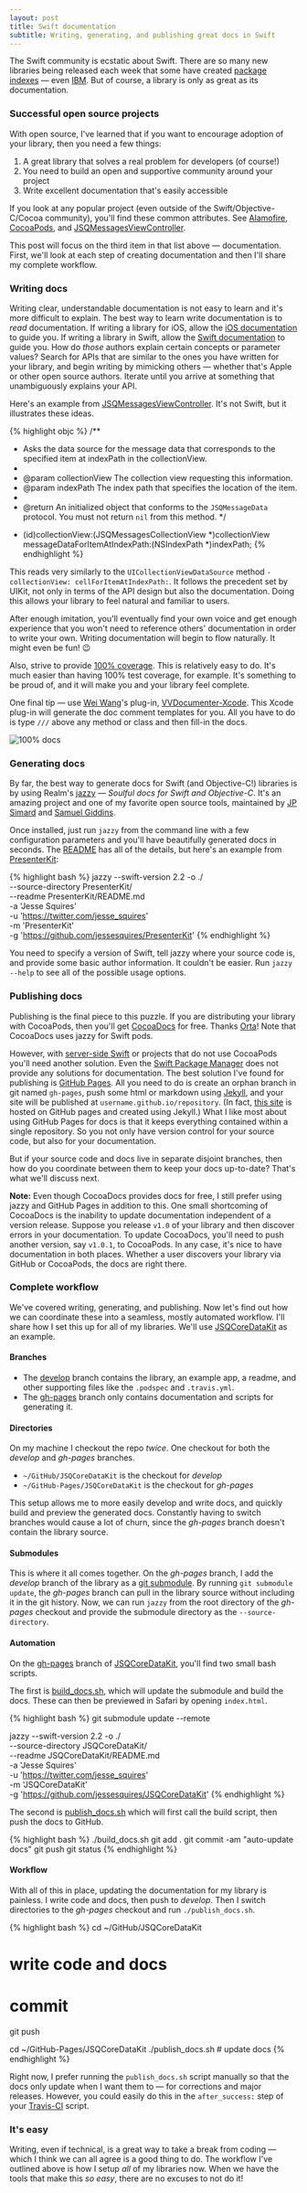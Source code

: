 ```yaml
---
layout: post
title: Swift documentation
subtitle: Writing, generating, and publishing great docs in Swift
---
```


The Swift community is ecstatic about Swift. There are so many new libraries being released each week that some have created [package indexes](https://swiftmodules.com) &mdash; even [IBM](https://developer.ibm.com/swift/products/package-catalog/). But of course, a library is only as great as its documentation.

<!--excerpt-->

### Successful open source projects

With open source, I've learned that if you want to encourage adoption of your library, then you need a few things:

1. A great library that solves a real problem for developers (of course!)
2. You need to build an open and supportive community around your project
3. Write excellent documentation that's easily accessible

If you look at any popular project (even outside of the Swift/Objective-C/Cocoa community), you'll find these common attributes. See [Alamofire](https://github.com/Alamofire/Alamofire), [CocoaPods](https://cocoapods.org), and [JSQMessagesViewController](https://github.com/jessesquires/JSQMessagesViewController).

This post will focus on the third item in that list above &mdash; documentation. First, we'll look at each step of creating documentation and then I'll share my complete workflow.

### Writing docs

Writing clear, understandable documentation is not easy to learn and it's more difficult to explain. The best way to learn write documentation is to *read* documentation. If writing a library for iOS, allow the [iOS documentation](https://developer.apple.com/library/ios/navigation/) to guide you. If writing a library in Swift, allow the [Swift documentation](https://developer.apple.com/library/ios/documentation/General/Reference/SwiftStandardLibraryReference/) to guide you. How do *those* authors explain certain concepts or parameter values? Search for APIs that are similar to the ones you have written for your library, and begin writing by mimicking others &mdash; whether that's Apple or other open source authors. Iterate until you arrive at something that unambiguously explains your API.

Here's an example from [JSQMessagesViewController](http://cocoadocs.org/docsets/JSQMessagesViewController/7.2.0/Protocols/JSQMessagesCollectionViewDataSource.html#//api/name/collectionView:messageDataForItemAtIndexPath:). It's not Swift, but it illustrates these ideas.

{% highlight objc %}
/**
 *  Asks the data source for the message data that corresponds to the specified item at indexPath in the collectionView.
 *
 *  @param collectionView The collection view requesting this information.
 *  @param indexPath      The index path that specifies the location of the item.
 *
 *  @return An initialized object that conforms to the `JSQMessageData` protocol. You must not return `nil` from this method.
 */
- (id<JSQMessageData>)collectionView:(JSQMessagesCollectionView *)collectionView messageDataForItemAtIndexPath:(NSIndexPath *)indexPath;
{% endhighlight %}

This reads very similarly to the `UICollectionViewDataSource` method `- collectionView: cellForItemAtIndexPath:`. It follows the precedent set by UIKit, not only in terms of the API design but also the documentation. Doing this allows your library to feel natural and familiar to users.

After enough imitation, you'll eventually find your own voice and get enough experience that you won't need to reference others' documentation in order to write your own. Writing documentation will begin to flow naturally. It might even be fun! 😉

Also, strive to provide [100% coverage](https://twitter.com/orta/status/471009574276050944). This is relatively easy to do. It's much easier than having 100% test coverage, for example. It's something to be proud of, and it will make you and your library feel complete.

One final tip &mdash; use [Wei Wang](https://github.com/onevcat)'s plug-in, [VVDocumenter-Xcode](https://github.com/onevcat/VVDocumenter-Xcode). This Xcode plug-in will generate the doc comment templates for you. All you have to do is type `///` above any method or class and then fill-in the docs.

<img class="img-thumbnail img-responsive center" src="/img/feels_good_docs.jpg" title="100% docs" alt="100% docs"/>

### Generating docs

By far, the best way to generate docs for Swift (and Objective-C!) libraries is by using Realm's [jazzy](https://github.com/realm/jazzy) &mdash; *Soulful docs for Swift and Objective-C*. It's an amazing project and one of my favorite open source tools, maintained by [JP Simard](https://github.com/jpsim) and [Samuel Giddins](https://github.com/segiddins).

Once installed, just run `jazzy` from the command line with a few configuration parameters and you'll have beautifully generated docs in seconds. The [README](https://github.com/realm/jazzy/blob/master/README.md) has all of the details, but here's an example from [PresenterKit](https://github.com/jessesquires/PresenterKit):

{% highlight bash %}
jazzy --swift-version 2.2 -o ./ \
      --source-directory PresenterKit/ \
      --readme PresenterKit/README.md \
      -a 'Jesse Squires' \
      -u 'https://twitter.com/jesse_squires' \
      -m 'PresenterKit' \
      -g 'https://github.com/jessesquires/PresenterKit'
{% endhighlight %}

You need to specify a version of Swift, tell jazzy where your source code is, and provide some basic author information. It couldn't be easier. Run `jazzy --help` to see all of the possible usage options.

### Publishing docs

Publishing is the final piece to this puzzle. If you are distributing your library with CocoaPods, then you'll get [CocoaDocs](http://cocoadocs.org) for free. Thanks [Orta](https://twitter.com/orta)! Note that CocoaDocs uses jazzy for Swift pods.

However, with [server-side Swift](https://developer.ibm.com/swift/) or projects that do not use CocoaPods you'll need another solution. Even the [Swift Package Manager](https://github.com/apple/swift-package-manager) does not provide any solutions for documentation. The best solution I've found for publishing is [GitHub Pages](https://pages.github.com). All you need to do is create an orphan branch in git named `gh-pages`, push some html or markdown using [Jekyll](https://jekyllrb.com), and your site will be published at `username.github.io/repository`. (In fact, [this site](https://github.com/jessesquires/jessesquires.github.io) is hosted on GitHub pages and created using Jekyll.) What I like most about using GitHub Pages for docs is that it keeps everything contained within a single repository. So you not only have version control for your source code, but also for your documentation.

But if your source code and docs live in separate disjoint branches, then how do you coordinate between them to keep your docs up-to-date? That's what we'll discuss next.

<p class="text-muted"><b>Note:</b> Even though CocoaDocs provides docs for free, I still prefer using jazzy and GitHub Pages in addition to this. One small shortcoming of CocoaDocs is the inability to update documentation independent of a version release. Suppose you release <code>v1.0</code> of your library and then discover errors in your documentation. To update CocoaDocs, you'll need to push another version, say <code>v1.0.1</code>, to CocoaPods. In any case, it's nice to have documentation in both places. Whether a user discovers your library via GitHub or CocoaPods, the docs are right there.</p>

### Complete workflow

We've covered writing, generating, and publishing. Now let's find out how we can coordinate these into a seamless, mostly automated workflow. I'll share how I set this up for all of my libraries. We'll use [JSQCoreDataKit](https://github.com/jessesquires/JSQCoreDataKit) as an example.

#### Branches

- The [develop](https://github.com/jessesquires/JSQCoreDataKit) branch contains the library, an example app, a readme, and other supporting files like the `.podspec` and `.travis.yml`.
- The [gh-pages](https://github.com/jessesquires/JSQCoreDataKit/tree/gh-pages) branch only contains documentation and scripts for generating it.

#### Directories

On my machine I checkout the repo *twice*. One checkout for both the *develop* and *gh-pages* branches.

- `~/GitHub/JSQCoreDataKit` is the checkout for *develop*
- `~/GitHub-Pages/JSQCoreDataKit` is the checkout for *gh-pages*

This setup allows me to more easily develop and write docs, and quickly build and preview the generated docs. Constantly having to switch branches would cause a lot of churn, since the *gh-pages* branch doesn't contain the library source.

#### Submodules

This is where it all comes together. On the *gh-pages* branch, I add the *develop* branch of the library as a [git submodule](https://git-scm.com/book/en/v2/Git-Tools-Submodules). By running `git submodule update`, the *gh-pages* branch can pull in the library source without including it in the git history. Now, we can run `jazzy` from the root directory of the *gh-pages* checkout and provide the submodule directory as the `--source-directory`.

#### Automation

On the [gh-pages](https://github.com/jessesquires/JSQCoreDataKit/tree/gh-pages) branch of [JSQCoreDataKit](https://github.com/jessesquires/JSQCoreDataKit), you'll find two small bash scripts.

The first is [build_docs.sh](https://github.com/jessesquires/JSQCoreDataKit/blob/gh-pages/build_docs.sh), which will update the submodule and build the docs. These can then be previewed in Safari by opening `index.html`.

{% highlight bash %}
git submodule update --remote

jazzy --swift-version 2.2 -o ./ \
      --source-directory JSQCoreDataKit/ \
      --readme JSQCoreDataKit/README.md \
      -a 'Jesse Squires' \
      -u 'https://twitter.com/jesse_squires' \
      -m 'JSQCoreDataKit' \
      -g 'https://github.com/jessesquires/JSQCoreDataKit'
{% endhighlight %}

The second is [publish_docs.sh](https://github.com/jessesquires/JSQCoreDataKit/blob/gh-pages/publish_docs.sh) which will first call the build script, then push the docs to GitHub.

{% highlight bash %}
./build_docs.sh
git add .
git commit -am "auto-update docs"
git push
git status
{% endhighlight %}

#### Workflow

With all of this in place, updating the documentation for my library is painless. I write code and docs, then push to *develop*. Then I switch directories to the *gh-pages* checkout and run `./publish_docs.sh`.

{% highlight bash %}
cd ~/GitHub/JSQCoreDataKit
# write code and docs
# commit
git push

cd ~/GitHub-Pages/JSQCoreDataKit
./publish_docs.sh # update docs
{% endhighlight %}

Right now, I prefer running the `publish_docs.sh` script manually so that the docs only update when I want them to &mdash; for corrections and major releases. However, you could easily do this in the `after_success:` step of your [Travis-CI](https://travis-ci.org) script.

### It's easy

Writing, even if technical, is a great way to take a break from coding &mdash; which I think we can all agree is a good thing to do. The workflow I've outlined above is how I setup *all* of my libraries now. When we have the tools that make this *so easy*, there are no excuses to not do it!
